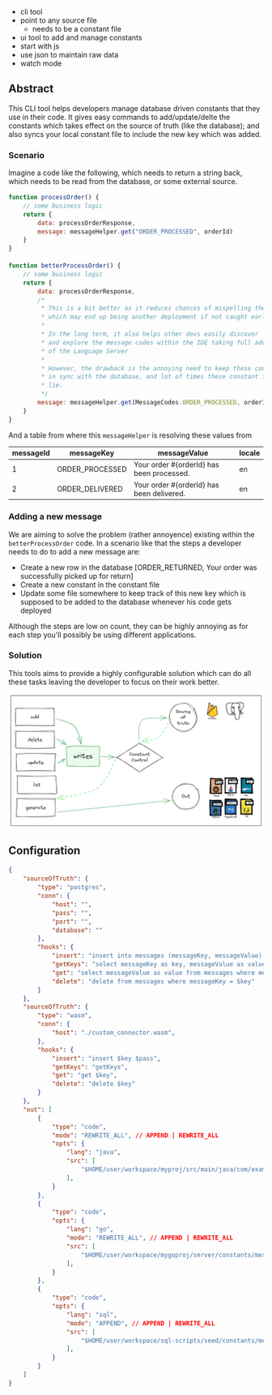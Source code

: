 - cli tool
- point to any source file 
    - needs to be a constant file
- ui tool to add and manage constants
- start with js
- use json to maintain raw data
- watch mode

## Abstract

This CLI tool helps developers manage database driven constants that they use in their code. It gives easy commands to add/update/delte the constants which takes effect on the source of truth (like the database); and also syncs your local constant file to include the new key which was added.

### Scenario

Imagine a code like the following, which needs to return a string back, which needs to be read from the database, or some external source.


```javascript
function processOrder() {
    // some business logic
    return {
        data: processOrderResponse,
        message: messageHelper.get("ORDER_PROCESSED", orderId)
    }
}

function betterProcessOrder() {
    // some business logic
    return {
        data: processOrderResponse,
        /* 
         * This is a bit better as it reduces chances of mispelling the key 
         * which may end up being another deployment if not caught early on
         *
         * In the long term, it also helps other devs easily discover 
         * and explore the message codes within the IDE taking full advantage 
         * of the Language Server
         * 
         * However, the drawback is the annoying need to keep these constant files
         * in sync with the database, and lot of times these constant files may
         * lie.
         */
        message: messageHelper.get(MessageCodes.ORDER_PROCESSED, orderId)
    }
}
```


And a table from where this `messageHelper` is resolving these values from

| messageId | messageKey      | messageValue                              | locale |
|-----------|-----------------|-------------------------------------------|--------|
| 1         | ORDER_PROCESSED | Your order #{orderId} has been processed. | en     |
| 2         | ORDER_DELIVERED | Your order #{orderId} has been delivered. | en     |

### Adding a new message

We are aiming to solve the problem (rather annoyence) existing within the `betterProcessOrder` code.
In a scenario like that the steps a developer needs to do to add a new message are:

- Create a new row in the database [ORDER_RETURNED, Your order was successfully picked up for return]
- Create a new constant in the constant file 
- Update some file somewhere to keep track of this new key which is supposed to be added to the database whenever his code gets deployed 

Although the steps are low on count, they can be highly annoying as for each step you'll possibly be using different applications.

### Solution

This tools aims to provide a highly configurable solution which can do all these tasks leaving the developer to focus on their work better. 

![Rough Architecture](./docs/images/Untitled-2023-06-11-1310.png)



## Configuration

```json
{
    "sourceOfTruth": {
        "type": "postgres",
        "conn": {
            "host": "",
            "pass": "",
            "port": "",
            "database": ""
        },
        "hooks": {
            "insert": "insert into messages (messageKey, messageValue) values ($key, $value)", 
            "getKeys": "select messageKey as key, messageValue as value from messages",
            "get": "select messageValue as value from messages where messageKey = $key",
            "delete": "delete from messages where messageKey = $key"
        }
    },
    "sourceOfTruth": {
        "type": "wasm",
        "conn": {
            "host": "./custom_connector.wasm",
        },
        "hooks": {
            "insert": "insert $key $pass", 
            "getKeys": "getKeys",
            "get": "get $key",
            "delete": "delete $key"
        }
    },
    "out": [
        {
            "type": "code",
            "mode": "REWRITE_ALL", // APPEND | REWRITE_ALL
            "opts": {
                "lang": "java",
                "src": [
                    "$HOME/user/workspace/myproj/src/main/java/com/example/myapp/constants/MessageCodes.java",
                ],
            }
        },
        {
            "type": "code",
            "opts": {
                "lang": "go",
                "mode": "REWRITE_ALL", // APPEND | REWRITE_ALL
                "src": [
                    "$HOME/user/workspace/mygoproj/server/constants/messageCodes.go",
                ],
            }
        },
        {
            "type": "code",
            "opts": {
                "lang": "sql",
                "mode": "APPEND", // APPEND | REWRITE_ALL
                "src": [
                    "$HOME/user/workspace/sql-scripts/seed/constants/message-codes.sql",
                ],
            }
        }
    ]
}
```


